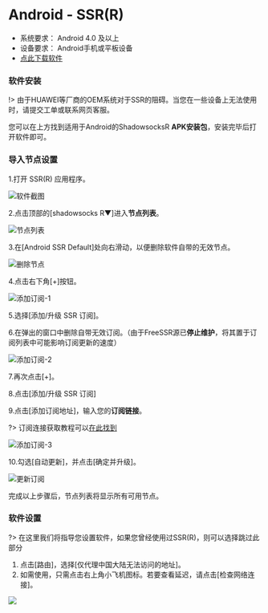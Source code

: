 # Android - SSR(R) #
- 系统要求： Android 4.0 及以上
- 设备要求： Android手机或平板设备
- [点此下载软件](https://shadowsocks-download.oss-cn-beijing.aliyuncs.com/ssr-android.apk)

### 软件安装 ###
!> 由于HUAWEI等厂商的OEM系统对于SSR的阻碍。当您在一些设备上无法使用时，请提交工单或联系网页客服。

您可以在上方找到适用于Android的ShadowsocksR **APK安装包**，安装完毕后打开软件即可。

### 导入节点设置 ###
1.打开 SSR(R) 应用程序。

![软件截图](https://shadowsocks-tutorial.oss-cn-beijing.aliyuncs.com/android-1.png)

2.点击顶部的[shadowsocks R▼]进入**节点列表**。

![节点列表](https://shadowsocks-tutorial.oss-cn-beijing.aliyuncs.com/and1.png)

3.在[Android SSR Default]处向右滑动，以便删除软件自带的无效节点。

![删除节点](https://shadowsocks-tutorial.oss-cn-beijing.aliyuncs.com/and2.png)

4.点击右下角[+]按钮。

![添加订阅-1](https://shadowsocks-tutorial.oss-cn-beijing.aliyuncs.com/and3.png)

5.选择[添加/升级 SSR 订阅]。


6.在弹出的窗口中删除自带无效订阅。（由于FreeSSR源已**停止维护**，将其置于订阅列表中可能影响订阅更新的速度）

![添加订阅-2](https://shadowsocks-tutorial.oss-cn-beijing.aliyuncs.com/and4.png)

7.再次点击[+]。

8.点击[添加/升级 SSR 订阅]

9.点击[添加订阅地址]，输入您的**订阅链接**。

?> 订阅连接获取教程可以[在此找到](/panel?id=连接信息)

![添加订阅-3](https://shadowsocks-tutorial.oss-cn-beijing.aliyuncs.com/and6.png)

10.勾选[自动更新]，并点击[确定并升级]。

![更新订阅](https://shadowsocks-tutorial.oss-cn-beijing.aliyuncs.com/and8.png)

完成以上步骤后，节点列表将显示所有可用节点。

### 软件设置 ###
?> 在这里我们将指导您设置软件，如果您曾经使用过SSR(R)，则可以选择跳过此部分

1. 点击[路由]，选择[仅代理中国大陆无法访问的地址]。
2. 如需使用，只需点击右上角小飞机图标。若要查看延迟，请点击[检查网络连接]。

![](https://shadowsocks-tutorial.oss-cn-beijing.aliyuncs.com/and10.png)